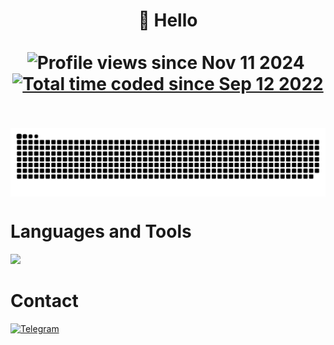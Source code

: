 <!-- <img src="resources/animation.gif" align="left" width="168" height="148"/>
<img src="resources/animation.gif" align="right" width="168" height="148"/> -->

<div align="center">
  
# 👋 Hello <br><br><img src="https://komarev.com/ghpvc/?username=ApTyp4uK1337&color=blue" title="Profile views since Nov 11 2024"/>&nbsp;<a href="https://wakatime.com/@6db15369-505b-42e4-81ad-92d655474dda"><img src="https://wakatime.com/badge/user/6db15369-505b-42e4-81ad-92d655474dda.svg" alt="Total time coded since Sep 12 2022" /></a><br><br>

<img src="https://raw.githubusercontent.com/platane/snk/output/github-contribution-grid-snake-dark.svg" align="center"/>

</div>

# Languages and Tools
<img src="https://skillicons.dev/icons?i=php,js,py,nodejs,go,html,css,lua,mysql,postgres,nginx,windows,linux,ps,figma,git,postman,cloudflare,notion,vscode&perline=10">

# Contact

<a href="https://t.me/aptyp4uk1337"><img src="https://img.shields.io/badge/Telegram-2CA5E0?style=for-the-badge&logo=telegram&logoColor=white" title="Telegram"></a>

